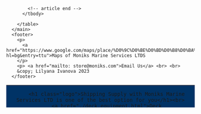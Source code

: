 <!DOCTYPE html>
<html lang="en">
<head>
    <meta charset="UTF-8">
    <meta name="viewport" content="width=device-width, initial-scale=1.0">
    <title>Moniks Marine Services LTD</title>
  <link rel="stylesheet" href="css/mypace.css">
  <!-- after insert css you need to create folder which must to me in your directory and then creating file as a  mypace so it will be like that folder/file -->
  <link rel="icon" type="imagesP/5983" href="imagesP/59583_400x400.png">
  

</head>
<body>
  <nav>

  <table width="100%" height="60" border="0" cellpaddin="5" cellspacing="5" bgcolor="#003366">
    <nav>
      <td align="center">
  
      
        <h1 class="logo">Shipping Supply with Moniks Marine Services LTD is one of the best option for you</h1><br>
        <a href="./deck.equipment.html">Deck Equipment</a>&nbsp;&nbsp;  &nbsp;  &nbsp;  &nbsp; 
      &nbsp;&nbsp;  &nbsp;  &nbsp;  &nbsp;
        &nbsp;&nbsp;  &nbsp;  &nbsp;  &nbsp;
        &nbsp;&nbsp;  &nbsp;  &nbsp;  &nbsp;
        <a href="machine_equipment">Machine Equipment</a>&nbsp;&nbsp;  &nbsp;  &nbsp;  &nbsp;&nbsp;&nbsp;  &nbsp;  &nbsp;  &nbsp;&nbsp;&nbsp;  &nbsp;  &nbsp;  &nbsp;&nbsp;&nbsp;  &nbsp;  &nbsp;  &nbsp;
          
         <a href="./provistion.html">Provistion</a> &nbsp;&nbsp;  &nbsp;  &nbsp;  &nbsp;&nbsp;&nbsp;  &nbsp;  &nbsp;  &nbsp;&nbsp;&nbsp;  &nbsp;  &nbsp;  &nbsp;&nbsp;&nbsp;  &nbsp;  &nbsp;  &nbsp;
            <a href="bonden_store.html">Bounded Store </a> &nbsp;&nbsp;  &nbsp;  &nbsp;  &nbsp;&nbsp;&nbsp;  &nbsp;  &nbsp;  &nbsp;&nbsp;&nbsp;  &nbsp;  &nbsp;  &nbsp;&nbsp;&nbsp;  &nbsp;  &nbsp;  &nbsp;
        <a href="repair_ships_parts.html"> Repair Ship Parts</a> &nbsp;&nbsp;  &nbsp;  &nbsp;  &nbsp;&nbsp;&nbsp;  &nbsp;  &nbsp;  &nbsp;&nbsp;&nbsp;  &nbsp;  &nbsp;  &nbsp;&nbsp;&nbsp;  &nbsp;  &nbsp;  &nbsp; 
        <a href="shipyars.html"> Ship Repair</a> &nbsp;&nbsp;  &nbsp;  &nbsp;  &nbsp;&nbsp;&nbsp;  &nbsp;  &nbsp;  &nbsp;&nbsp;&nbsp;  &nbsp;  &nbsp;  &nbsp;&nbsp;&nbsp;  &nbsp;  &nbsp;  &nbsp;
         <a href="logistics"> Logistic</a>
       </td> </nav> </table> </table>
       <main>
        <table  width="90%">
  
         <tbody>
          <br>
          <tr>
            <td>
<!-- article section -->
              <article align="center">
                <h4> Shipping Supply</h4>
                <small>April 12,2023</small>
               <div> <video controls width="100%">
                  <source src="video1.html/y2mate.is - Reshaping the shipping industry for a sustainable future-aSOJ-7f4j7I-720p-1692528611.mp4" type="video/mp4">
                </video> </div>
                <p>Lorem ipsum dolor sit, amet consectetur adipisicing elit. Laborum enim tempora nulla sit non. Ad!
                </p>
                <p>
                  <a href="read_more.html">Read more</a>
                </p>
              </article>
              <!-- End of article section -->
              <hr />
              <!-- article section -->
              <article align="center">
                <h4> Provistion Equipment</h4>
                <small>April 12,2023</small>
                <div>
                <img src="imagesP/provision.png" alt="Test imagesP" title="Provistion" class="" id=""`width="500%"></div>
                <p>Lorem ipsum dolor sit, amet consectetur adipisicing elit. Laborum enim tempora nulla sit non. Ad!
                </p>
                <p>
                  <a href="read_more.html">Read more</a>
                </p>
              </article>
              <!-- End of article section -->
              
              <hr />
              <!-- article section -->
              <article align="center">
                <h4> Machine Equipment</h4>
                <small>April 12,2023</small>
                <p>Lorem ipsum dolor sit, amet consectetur adipisicing elit. Laborum enim tempora nulla sit non. Ad!
                </p>
                <p>
                  <a href="read_more.html">Read more</a>
                </p>
              </article>
              <!-- End of article section -->
              
              
            </td>
            <td width="100%" valign="top">
              <aside>
                <form method="get" action=""> 
                  <div>
                    <label for="Firstname">Firstname &emsp;</label><br>
                    <input
                     type="text" 
                     name="Firstname"
                     id="Firstname"
                     placeholder="Your first name"
                     class="">
                  </div>
  <div>
    <label for="Email">Email Adress </label><br>
    <input
                     type="text" 
                     name="Email"
                     id="Email"
                     placeholder="type your email@.com"
                     class="">
  </div>

  <div>
    <label for="submit">
    </label><br>
    <input
                     type="submit" 
                     name="Submit"
                     id=""
                     placeholder=""
                     class="">
  </div>
                </form>
               
              </aside>
            
</td>
          </tr>
            
            <!-- article end -->
          </tbody>

        </table>
      </main>
      <footer>
        <p>
          <a href="https://www.google.com/maps/place/%D0%9C%D0%BE%D0%BD%D0%B8%D0%BA%D1%81+%D0%9C%D0%B0%D1%80%D0%B8%D0%BD/@43.2104788,27.8609428,18z/data=!4m14!1m7!3m6!1s0x40a453658912c09f:0xc3a055ac487827b2!2z0JzQvtC90LjQutGBINCc0LDRgNC40L0!8m2!3d43.2104652!4d27.8633675!16s%2Fg%2F11g6xp41s5!3m5!1s0x40a453658912c09f:0xc3a055ac487827b2!8m2!3d43.2104652!4d27.8633675!16s%2Fg%2F11g6xp41s5?hl=bg&entry=ttu">Maps of Moniks Marine Services LTDS
        </p>
        <p> <a href="mailto: store@moniks.com">Email Us</a> <br> <br>
        &copy; Lilyana Ivanova 2023
      </footer>
        
</body>
</html>
